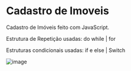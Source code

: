# Cadastro de Imoveis
Cadastro de Imóveis feito com JavaScript. 

Estrutura de Repetição usadas: do while | for

Estruturas condicionais usadas: if e else | Switch

![image](https://github.com/NathaliaFernandes28/CadastroDeImoveis/assets/88513545/6b74ce6e-7524-4194-9608-adbdc5a57605)
